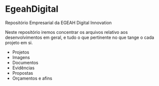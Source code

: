 # EgeahDigital
Repositório Empresarial da EGEAH Digital Innovation

Neste repositório iremos concentrar os arquivos relativo aos desenvolvimentos em geral, e tudo o que pertinente no que tange o cada projeto em si.

* Projetos
* Imagens
* Documentos
* Evidências
* Propostas
* Orçamentos e afins
